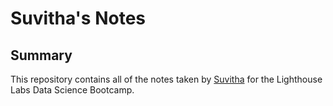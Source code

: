 # Suvitha's Notes

## Summary 

This repository contains all of the notes taken by [Suvitha](https://github.com/msgsuvitha) for the Lighthouse Labs Data Science Bootcamp.